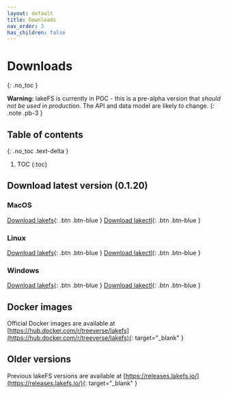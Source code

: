 ```yaml
---
layout: default
title: Downloads
nav_order: 3
has_children: false
---
```


# Downloads
{: .no_toc }

**Warning:** lakeFS is currently in POC - this is a pre-alpha version that *should not be used in production*. The API and data model are likely to change.
{: .note .pb-3 }


## Table of contents
{: .no_toc .text-delta }

1. TOC
{:toc}


## Download latest version (0.1.20)


### MacOS

[Download lakefs](https://releases.lakefs.io/0.1.20/darwin_amd64/lakefs){: .btn .btn-blue }
[Download lakectl](https://releases.lakefs.io/0.1.20/darwin_amd64/lakectl){: .btn .btn-blue }

### Linux

[Download lakefs](https://releases.lakefs.io/0.1.20/linux_amd64/lakefs){: .btn .btn-blue }
[Download lakectl](https://releases.lakefs.io/0.1.20/linux_amd64/lakectl){: .btn .btn-blue }


### Windows

[Download lakefs](https://releases.lakefs.io/0.1.20/win_amd64/lakefs.exe){: .btn .btn-blue }
[Download lakectl](https://releases.lakefs.io/0.1.20/win_amd64/lakectl.exe){: .btn .btn-blue }


## Docker images

Official Docker images are available at [https://hub.docker.com/r/treeverse/lakefs](https://hub.docker.com/r/treeverse/lakefs){: target="_blank" }

## Older versions

Previous lakeFS versions are available at [https://releases.lakefs.io/](https://releases.lakefs.io/){: target="_blank" }
